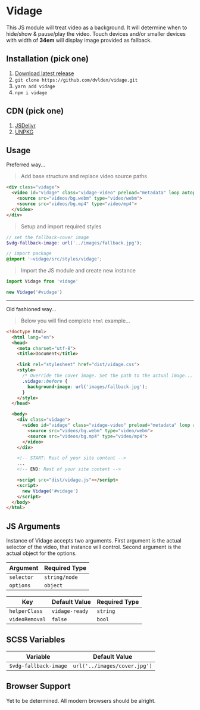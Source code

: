 # Vidage

This JS module will treat video as a background. It will determine when to hide/show & pause/play the video.
Touch devices and/or smaller devices with width of **34em** will display image provided as fallback.


## Installation (pick one)

1. [Download latest release](https://github.com/dvlden/vidage/releases)
2. `git clone https://github.com/dvlden/vidage.git`
3. `yarn add vidage`
4. `npm i vidage`


## CDN (pick one)

1. [JSDelivr](https://www.jsdelivr.com/package/npm/vidage?path=dist)
2. [UNPKG](https://unpkg.com/vidage@latest/dist/)


## Usage

Preferred way...

> Add base structure and replace video source paths

```html
<div class="vidage">
  <video id="vidage" class="vidage-video" preload="metadata" loop autoplay muted>
    <source src="videos/bg.webm" type="video/webm">
    <source src="videos/bg.mp4" type="video/mp4">
  </video>
</div>
```

> Setup and import required styles

```scss
// set the fallback-cover image
$vdg-fallback-image: url('../images/fallback.jpg');

// import package
@import '~vidage/src/styles/vidage';
```

> Import the JS module and create new instance

```js
import Vidage from 'vidage'

new Vidage('#vidage')
```

---

Old fashioned way...

> Below you will find complete `html` example...

```html
<!doctype html>
  <html lang="en">
  <head>
    <meta charset="utf-8">
    <title>Document</title>

    <link rel="stylesheet" href="dist/vidage.css">
    <style>
      /* Override the cover image. Set the path to the actual image... */
      .vidage::before {
        background-image: url('images/fallback.jpg');
      }
    </style>
  </head>

  <body>
    <div class="vidage">
      <video id="vidage" class="vidage-video" preload="metadata" loop autoplay muted>
        <source src="videos/bg.webm" type="video/webm">
        <source src="videos/bg.mp4" type="video/mp4">
      </video>
    </div>

    <!-- START: Rest of your site content -->
    ...
    <!-- END: Rest of your site content -->

    <script src="dist/vidage.js"></script>
    <script>
      new Vidage('#vidage')
    </script>
  </body>
</html>
```

## JS Arguments

Instance of Vidage accepts two arguments. First argument is 
the actual selector of the video, that instance will control.
Second argument is the actual object for the options.

| Argument   | Required Type |
| ---------- | ------------- |
| `selector` | `string/node` |
| `options`  | `object`      | 

| Key            | Default Value  | Required Type |
| -------------- | -------------- | ------------- |
| `helperClass`  | `vidage-ready` | `string`      |
| `videoRemoval` | `false`        | `bool`        |


## SCSS Variables

| Variable              | Default Value                |
| --------------------- | ---------------------------- |
| `$vdg-fallback-image` | `url('../images/cover.jpg')` |


## Browser Support

Yet to be determined. All modern browsers should be alright.
